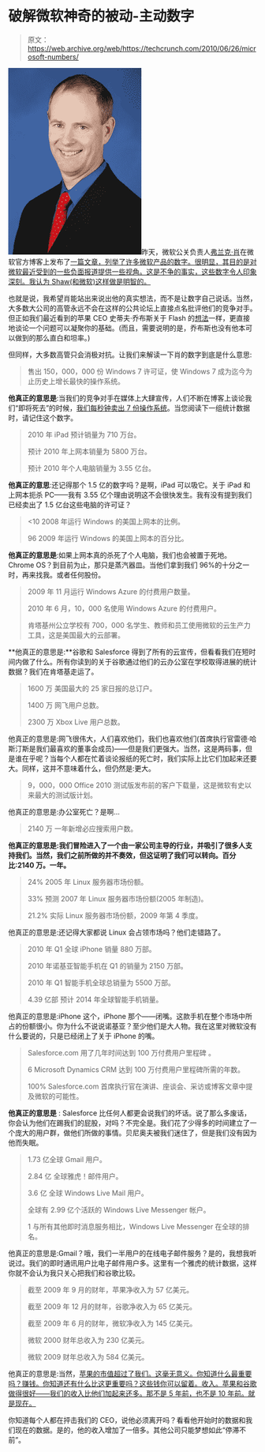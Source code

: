 # 破解微软神奇的被动-主动数字

> 原文：<https://web.archive.org/web/https://techcrunch.com/2010/06/26/microsoft-numbers/>

![](img/823cffdb657713571f2d4672dbdc2b2f.png "aaa")昨天，微软公关负责人[弗兰克·肖](https://web.archive.org/web/20221208163912/http://www.crunchbase.com/person/frank-shaw)在微软官方博客上发布了[一篇文章，列举了许多微软产品的数字。很明显，其目的是对微软最近受到的一些负面报道提供一些视角。这是不争的事实，这些数字令人印象深刻。我认为 Shaw(和微软)这样做是明智的。](https://web.archive.org/web/20221208163912/http://blogs.technet.com/b/microsoft_blog/archive/2010/06/25/microsoft-by-the-numbers.aspx)

也就是说，我希望肖能站出来说出他的真实想法，而不是让数字自己说话。当然，大多数大公司的高管永远不会在这样的公共论坛上直接点名批评他们的竞争对手。但正如我们最近看到的苹果 CEO 史蒂夫·乔布斯关于 Flash 的[想法](https://web.archive.org/web/20221208163912/http://www.apple.com/hotnews/thoughts-on-flash/)一样，更直接地谈论一个问题可以凝聚你的基础。(而且，需要说明的是，乔布斯也没有他本可以做到的那么直白和坦率。)

但同样，大多数高管只会消极对抗。让我们来解读一下肖的数字到底是什么意思:

> 售出 150，000，000
> 份 Windows 7 许可证，使 Windows 7 成为迄今为止历史上增长最快的操作系统。

**他真正的意思是**:当我们的竞争对手在媒体上大肆宣传，人们不断在博客上谈论我们“即将死去”的时候，[我们每秒钟卖出 7 份操作系统](https://web.archive.org/web/20221208163912/https://beta.techcrunch.com/2010/06/23/windows-7-150-million/)。当您阅读下一组统计数据时，请记住这个数字。

> 2010 年 iPad 预计销量为 710 万台。
> 
> 预计 2010 年上网本销量为 5800 万台。
> 
> 预计 2010 年个人电脑销量为 3.55 亿台。

**他真正的意思**:还记得那个 1.5 亿的数字吗？是啊，iPad 可以吸它。关于 iPad 和上网本扼杀 PC——我有 3.55 亿个理由说明这不会很快发生。我有没有提到我们已经卖出了 1.5 亿台这些电脑的许可证？

> <10
> 2008 年运行 Windows 的美国上网本的比例。
> 
> 96
> 2009 年运行 Windows 的美国上网本的百分比。

**他真正的意思是**:如果上网本真的杀死了个人电脑，我们也会被置于死地。Chrome OS？到目前为止，那只是蒸汽器皿。当他们拿到我们 96%的十分之一时，再来找我。或者任何股份。

> 2009 年 11 月运行 Windows Azure 的付费用户数量。
> 
> 2010 年 6 月，10，000 名使用 Windows Azure 的付费用户。
> 
> 肯塔基州公立学校有 700，000 名学生、教师和员工使用微软的云生产力工具，这是美国最大的云部署。

**他真正的意思是:**谷歌和 Salesforce 得到了所有的云宣传，但看看我们在短时间内做了什么。所有你读到的关于谷歌通过他们的云办公室在学校取得进展的统计数据？我们在肯塔基走运了。

> 1600 万
> 美国最大的 25 家日报的总订户。
> 
> 1400 万
> 网飞用户总数。
> 
> 2300 万
> Xbox Live 用户总数。

他真正的意思是:网飞很伟大，人们喜欢他们，我们也喜欢他们(首席执行官雷德·哈斯汀斯是我们最喜欢的董事会成员)——但是我们更强大。当然，这是两码事，但是谁在乎呢？当每个人都在忙着谈论报纸的死亡时，我们实际上比它们加起来还要大。同样，这并不意味着什么，但仍然是:更大。

> 9，000，000
> Office 2010 测试版发布前的客户下载量，这是微软有史以来最大的测试版计划。

他真正的意思是:办公室死亡？是啊…

> 2140 万
> 一年新增必应搜索用户数。

**他真正的意思是:我们冒险进入了一个由一家公司主导的行业，并吸引了很多人支持我们。当然，我们之前所做的并不奏效，但这证明了我们可以转向。百分比:2140 万。一年。**

> 24%
> 2005 年 Linux 服务器市场份额。
> 
> 33%
> 预测 2007 年 Linux 服务器市场份额(2005 年制造)。
> 
> 21.2%
> 实际 Linux 服务器市场份额，2009 年第 4 季度。

他真正的意思是:还记得大家都说 Linux 会占领市场吗？他们走错路了。

> 2010 年 Q1 全球 iPhone 销量 880 万部。
> 
> 2010 年诺基亚智能手机在 Q1 的销量为 2150 万部。
> 
> 2010 年 Q1 智能手机全球总销量为 5500 万部。
> 
> 4.39 亿部
> 预计 2014 年全球智能手机销量。

他真正的意思是:iPhone 这个，iPhone 那个——闭嘴。这款手机在整个市场中所占的份额很小。你为什么不说说诺基亚？至少他们是大人物。我在这里对微软没有什么要说的，只是已经闭上了关于 iPhone 的嘴。

> Salesforce.com 用了几年时间达到 100 万付费用户里程碑
> 。
> 
> 6
> Microsoft Dynamics CRM 达到 100 万付费用户里程碑所需的年数。
> 
> 100%
> Salesforce.com 首席执行官在演讲、座谈会、采访或博客文章中提及微软的可能性。

**他真正的意思是** : Salesforce 比任何人都更会说我们的坏话。说了那么多废话，你会认为他们在踢我们的屁股，对吗？不完全是。我们花了少得多的时间建立了一个庞大的用户群，做他们所做的事情。贝尼奥夫被我们迷住了，但是我们没有因为他而失眠。

> 1.73 亿全球 Gmail 用户。
> 
> 2.84 亿
> 全球雅虎！邮件用户。
> 
> 3.6 亿
> 全球 Windows Live Mail 用户。
> 
> 全球有 2.99 亿个活跃的 Windows Live Messenger 帐户。
> 
> 1
> 与所有其他即时消息服务相比，Windows Live Messenger 在全球的排名。

他真正的意思是:Gmail？哦，我们一半用户的在线电子邮件服务？是的，我想我听说过。我们的即时通讯用户比电子邮件用户多。这里有一个雅虎的统计数据，这样你就不会认为我只关心把我们和谷歌比较。

> 截至 2009 年 9 月的财年，苹果净收入为 57 亿美元。
> 
> 截至 2009 年 12 月的财年，谷歌净收入为 65 亿美元。
> 
> 截至 2009 年 6 月的财年，微软净收入为 145 亿美元。
> 
> 微软 2000 财年总收入为 230 亿美元。
> 
> 微软 2009 财年总收入为 584 亿美元。

他真正的意思是:当然，[苹果的市值超过了我们。这毫无意义。你知道什么最重要吗？赚钱。你知道还有什么比这更重要吗？这些钱你可以留着。收入。苹果和谷歌做得很好——我们的收入比他们加起来还多。那不是 5 年前，也不是 10 年前。就是现在。](https://web.archive.org/web/20221208163912/https://beta.techcrunch.com/2010/05/26/apple-microsoft-market-cap-2/)

你知道每个人都在抨击我们的 CEO，说他必须离开吗？看看他开始时的数据和我们现在的数据。是的，他的收入增加了一倍多。其他公司只能梦想如此“停滞不前”。